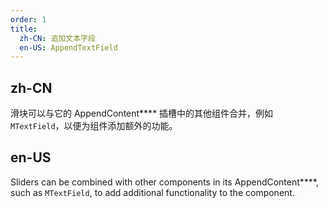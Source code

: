 ```yaml
---
order: 1
title:
  zh-CN: 追加文本字段
  en-US: AppendTextField
---
```


## zh-CN

滑块可以与它的 AppendContent**** 插槽中的其他组件合并，例如 `MTextField`，以便为组件添加额外的功能。

## en-US

Sliders can be combined with other components in its AppendContent****, such as `MTextField`, to add additional functionality to the component.
